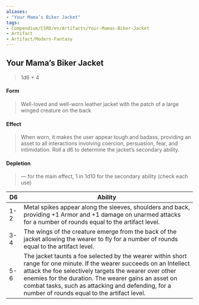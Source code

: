 ```yaml
---
aliases:
- "Your Mama’s Biker Jacket"
tags:
- Compendium/CSRD/en/Artifacts/Your-Mamas-Biker-Jacket
- Artifact
- Artifact/Modern-Fantasy
---
```


  
## Your Mama’s Biker Jacket

>1d6 + 4
#### Form
>Well-loved and well-worn leather jacket with the patch of a large winged creature on the back 
#### Effect
>When worn, it makes the user appear tough and badass, providing an asset to all interactions involving coercion, persuasion, fear, and intimidation. Roll a d6 to determine the jacket’s secondary ability.


#### Depletion 
>— for the main effect, 1 in 1d10 for the secondary ability (check each use)

| D6  | Ability                                                                                                                                                                                                                                                                                                                                   |
|-----|-------------------------------------------------------------------------------------------------------------------------------------------------------------------------------------------------------------------------------------------------------------------------------------------------------------------------------------------|
| 1-2 | Metal spikes appear along the sleeves, shoulders and back, providing +1 Armor and +1 damage on unarmed attacks for a number of rounds equal to the artifact level.                                                                                                                                                                          |
| 3-4 | The wings of the creature emerge from the back of the jacket allowing the wearer to fly for a number of rounds equal to the artifact level.                                                                                                                                                                                               |
| 5-6 | The jacket taunts a foe selected by the wearer within short range for one minute. If the wearer succeeds on an Intellect attack the foe selectively targets the wearer over other enemies for the duration. The wearer gains an asset on combat tasks, such as attacking and defending, for a number of rounds equal to the artifact level. |
